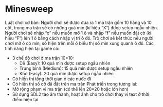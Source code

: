 # Minesweep
<Minesweeper>

Luật chơi cơ bản:
Người chơi sẽ được đưa ra 1 ma trận gồm 10 hàng và 10 cột, trong ma trận sẽ có những quả mìn (kí hiệu “X”) được setup ngẫu nhiên. Người chơi sẽ nhập “o” nếu muốn mở 1 ô và nhập “f” nếu muốn đặt cờ (kí hiệu “F”) lên 1 ô bằng cách nhập vị trí ô đó. Trò chơi sẽ kết thúc nếu người chơi mở ô có mìn, số hiện trên mỗi ô biểu thị số mìn xung quanh ô đó.
Các tính năng hiện tại game có:
- 3 chế độ chơi ở ma trận 10*10:
  + Dễ (Easy): 10 quả mìn được setup ngẫu nhiên
  + Trung bình (Medium): 15 quả mìn được setup ngẫu nhiên
  + Khó (Easy): 20 quả mìn được setup ngẫu nhiên
- Có hiển thị tổng thời gian ở các nước đi
- Có hiển thị số cờ đã đặt trên ma trận
Phát triển trong tương lai:
- Mở rộng phạm vi ma trận (có thể lên 20*20 hoặc lớn hơn)
- Sử dụng SDL2 tạo âm thanh, hoạt ảnh cho trò chơi thay vì text ở thời điểm hiện tại
